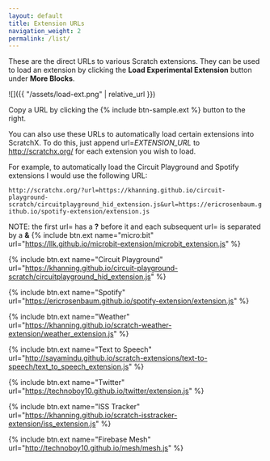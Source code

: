 ```yaml
---
layout: default
title: Extension URLs
navigation_weight: 2
permalink: /list/
---
```


These are the direct URLs to various Scratch extensions. They can be used to load an extension by clicking the **Load Experimental Extension** button under **More Blocks**.

![]({{ "/assets/load-ext.png" | relative_url }})

Copy a URL by clicking the {% include btn-sample.ext %} button to the right.

You can also use these URLs to automatically load certain extensions into ScratchX. To do this, just append url=*EXTENSION_URL* to http://scratchx.org/ for each extension you wish to load.

For example, to automatically load the Circuit Playground and Spotify extensions I would use the following URL:

`http://scratchx.org/?url=https://khanning.github.io/circuit-playground-scratch/circuitplayground_hid_extension.js&url=https://ericrosenbaum.github.io/spotify-extension/extension.js`

NOTE: the first url= has a **?** before it and each subsequent url= is separated by a **&**
{% include btn.ext name="micro:bit" url="https://llk.github.io/microbit-extension/microbit_extension.js" %}

{% include btn.ext name="Circuit Playground" url="https://khanning.github.io/circuit-playground-scratch/circuitplayground_hid_extension.js" %}

{% include btn.ext name="Spotify" url="https://ericrosenbaum.github.io/spotify-extension/extension.js" %}

{% include btn.ext name="Weather" url="https://khanning.github.io/scratch-weather-extension/weather_extension.js" %}

{% include btn.ext name="Text to Speech" url="http://sayamindu.github.io/scratch-extensions/text-to-speech/text_to_speech_extension.js" %}

{% include btn.ext name="Twitter" url="https://technoboy10.github.io/twitter/extension.js" %}

{% include btn.ext name="ISS Tracker" url="https://khanning.github.io/scratch-isstracker-extension/iss_extension.js" %}

{% include btn.ext name="Firebase Mesh" url="http://technoboy10.github.io/mesh/mesh.js" %}

